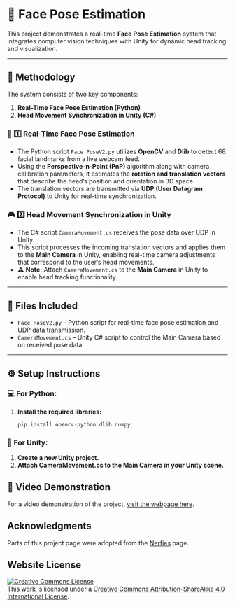 # 📌 Face Pose Estimation

This project demonstrates a real-time **Face Pose Estimation** system that integrates computer vision techniques with Unity for dynamic head tracking and visualization.

---

## 🚀 Methodology

The system consists of two key components:

1. **Real-Time Face Pose Estimation (Python)**  
2. **Head Movement Synchronization in Unity (C#)**

### 🧠 1️⃣ Real-Time Face Pose Estimation

- The Python script `Face PoseV2.py` utilizes **OpenCV** and **Dlib** to detect 68 facial landmarks from a live webcam feed.
- Using the **Perspective-n-Point (PnP)** algorithm along with camera calibration parameters, it estimates the **rotation and translation vectors** that describe the head’s position and orientation in 3D space.
- The translation vectors are transmitted via **UDP (User Datagram Protocol)** to Unity for real-time synchronization.

### 🎮 2️⃣ Head Movement Synchronization in Unity

- The C# script `CameraMovement.cs` receives the pose data over UDP in Unity.
- This script processes the incoming translation vectors and applies them to the **Main Camera** in Unity, enabling real-time camera adjustments that correspond to the user’s head movements.
- ⚠️ **Note:** Attach `CameraMovement.cs` to the **Main Camera** in Unity to enable head tracking functionality.

---

## 📂 Files Included

- `Face PoseV2.py` – Python script for real-time face pose estimation and UDP data transmission.
- `CameraMovement.cs` – Unity C# script to control the Main Camera based on received pose data.

---

## ⚙️ Setup Instructions

### 💻 For Python:
1. **Install the required libraries:**
   ```bash
   pip install opencv-python dlib numpy

### 🎯 For Unity:
1. **Create a new Unity project.**
2. **Attach CameraMovement.cs to the Main Camera in your Unity scene.**

## 🎥 Video Demonstration

For a video demonstration of the project, [visit the webpage here](https://anamika-jh.github.io/Face-Pose-Estimation.github.io/).


## Acknowledgments
Parts of this project page were adopted from the [Nerfies](https://nerfies.github.io/) page.

## Website License
<a rel="license" href="http://creativecommons.org/licenses/by-sa/4.0/"><img alt="Creative Commons License" style="border-width:0" src="https://i.creativecommons.org/l/by-sa/4.0/88x31.png" /></a><br />This work is licensed under a <a rel="license" href="http://creativecommons.org/licenses/by-sa/4.0/">Creative Commons Attribution-ShareAlike 4.0 International License</a>.
